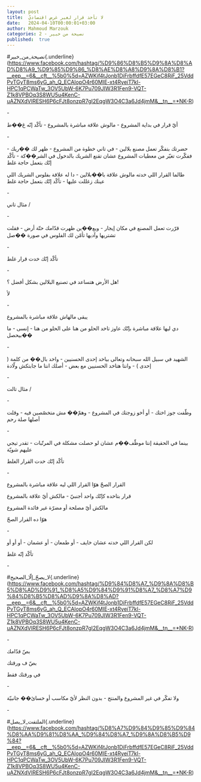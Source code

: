 ```yaml
---
layout: post
title:  لا تأخذ قرار لغير غرض اقتصاديّ
date:   2024-04-10T00:00:01+03:00
author: Mahmoud Marzouk
categories: 2 - نصيحة من خبير
published:  true
---
```

\#نصيحة_من_خبير{.underline}(https://www.facebook.com/hashtag/%D9%86%D8%B5%D9%8A%D8%AD%D8%A9_%D9%85%D9%86_%D8%AE%D8%A8%D9%8A%D8%B1?__eep__=6&__cft__%5b0%5d=AZWKif4tJonb1DiFrbffdfE57EGeC8RiF_25VddPvTGyT8ms6yG_ah_Q_ECAIopO4r60MIE-xt4RyeiT7kl-HPC1qPCWaTw_3OV5UbW-6K7Pu709JIW3R1Fen9-VQT-Z1k8VPBOq3S8WU5u4KenC-uAZNXdVIRESH6P6cFJt8onzpR7gI2EqgW3O4C3a6Jd4jmM&__tn__=*NK-R)

\-

أيّ قرار في بداية المشروع - مالوش علاقة مباشرة بالمشروع - تأكّد إنّه
غ��ط

\-

حضرتك بتفكّر تعمل مصنع بلالين - في تاني خطوة من المشروع - ظهر لك ��ريك -
ففكّرت تغيّر من معطيات المشروع عشان تقنع الشريك بالدخول في الشر��كة - تأكّد
إنّك بتعمل حاجة غلط

طالما القرار اللي خدته مالوش علاقة با��بلالين - دا له علاقة بفلوس الشريك
اللي عينك زغللت عليها - تأكّد إنّك بتعمل حاجة غلط

\-

مثال تاني /

\-

قرّرت تعمل المصنع في مكان إيجار - وبع��ين ظهرت قدّامك حتّة أرض - فقلت
تشتريها وآديها تأمّن لك الفلوس في صورة ��صل

\-

تأكّد إنّك خدت قرار غلط

\-

هل الأرض هتساعد في تصنيع البلالين بشكل أفضل ؟!

لأ

\-

يبقى مالهاش علاقة مباشرة بالمشروع

دي ليها علاقة مباشرة بإنّك عاوز تاخد الحلو من هنا على الحلو من هنا -
إنسى - ما بيحصل��

\-

الشهيد في سبيل الله سبحانه وتعالى بياخد إحدى الحسنيين - واخد بال�� من
كلمة ( إحدى ) - وانتا هتاخد الحسنيين مع بعض - أصلك انتا ما جابتكش
ولّادة

\-

مثال تالت /

\-

وظّفت جوز اختك - أو أخو زوجتك في المشروع - وهمّ�� مش متخصّصين فيه - وقلت
أصلها صلة رحم

\-

بينما في الحقيقة إنتا موظّف��م عشان لو حصلت مشكلة في المرتّبات - تقدر تيجي
عليهم شويّة

تأكّد إنّك خدت القرار الغلط

\-

القرار الصحّ هوّا القرار اللي ليه علاقة مباشرة بالمشروع

قرار بتاخده كإنّك واحد أجنبيّ - مالكش أيّ علاقة بالمشروع

مالكش أيّ مصلحة أو مضرّة غير فائدة المشروع

هوّا ده القرار الصحّ

\-

لكن القرار اللي خدته عشان خايف - أو طمعان - أو عشمان - أو أو
أو

تأكّد إنّه غلط

\-

\#لا_يصحّ\_إلّا_الصحيح{.underline}(https://www.facebook.com/hashtag/%D9%84%D8%A7_%D9%8A%D8%B5%D8%AD%D9%91_%D8%A5%D9%84%D9%91%D8%A7_%D8%A7%D9%84%D8%B5%D8%AD%D9%8A%D8%AD?__eep__=6&__cft__%5b0%5d=AZWKif4tJonb1DiFrbffdfE57EGeC8RiF_25VddPvTGyT8ms6yG_ah_Q_ECAIopO4r60MIE-xt4RyeiT7kl-HPC1qPCWaTw_3OV5UbW-6K7Pu709JIW3R1Fen9-VQT-Z1k8VPBOq3S8WU5u4KenC-uAZNXdVIRESH6P6cFJt8onzpR7gI2EqgW3O4C3a6Jd4jmM&__tn__=*NK-R)

\-

بصّ قدّامك

بصّ ف ورقتك

في ورقتك فقط

\-

ولا تفكّر في غير المشروع والمنتج - بدون النظر لأيّ مكاسب أو خسائ��
جانبيّة

\-

\#الملتفت_لا_يصل{.underline}(https://www.facebook.com/hashtag/%D8%A7%D9%84%D9%85%D9%84%D8%AA%D9%81%D8%AA_%D9%84%D8%A7_%D9%8A%D8%B5%D9%84?__eep__=6&__cft__%5b0%5d=AZWKif4tJonb1DiFrbffdfE57EGeC8RiF_25VddPvTGyT8ms6yG_ah_Q_ECAIopO4r60MIE-xt4RyeiT7kl-HPC1qPCWaTw_3OV5UbW-6K7Pu709JIW3R1Fen9-VQT-Z1k8VPBOq3S8WU5u4KenC-uAZNXdVIRESH6P6cFJt8onzpR7gI2EqgW3O4C3a6Jd4jmM&__tn__=*NK-R)
